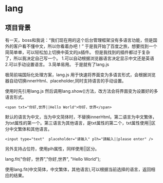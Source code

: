# lang
项目背景
-------
有一天，boss和我说：“我们现在用的这个后台管理框架没有多语言功能，但是国外的客户看不懂中文，所以你看着办吧！”
于是我开始了百度之旅，想要找到一个简简单单，可以轻松加上切换中英文的js插件。
但是我找到的插件都过于复杂了，所以我决定自己写一个。
1.可以自动根据浏览器语言决定显示中文还是英语
2.可以手动设置语言。
3.简单易用。
于是就有了lang.js


极简前端国际化处理方案，lang.js
用于快速将界面变为多语言形式，会根据浏览器自动切换innerHtml、placeholder,同时支持语言的手动设置。

使用时先引用lang.js
然后调用lang.show()方法，改方法会将界面变为设置好的多语言形式。

```<span txt="你好,世界||Hello World">你好，世界</span>```

默认的语言为中文，当为中文简体时，不替换innerHtml。第二语言为中文繁体，为txt属性的第一个。第三语言为其他语言，是txt属性的第二个，txt属性使用||区分中文繁体和其他语言。

```<input type="text"  placeholder="请输入" plh="請輸入||please enter" />```

另外支持占位符，使用plh属性，同样使用||区分。

lang.fit("你好，世界","你好,世界", "Hello World");

使用lang.fit(中文简体，中文繁体，其他语言),可以根据当前选择的语言，返回相应的结果。
